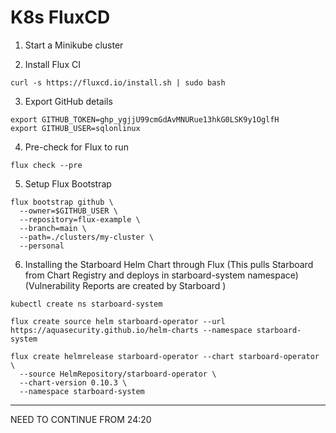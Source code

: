 # K8s FluxCD   
  
1. Start a Minikube cluster
   
 
2. Install Flux CI
``` 
curl -s https://fluxcd.io/install.sh | sudo bash
```

3. Export GitHub details 
```
export GITHUB_TOKEN=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
export GITHUB_USER=sqlonlinux
```

4. Pre-check for Flux to run 
```
flux check --pre
```

5. Setup Flux Bootstrap 
```
flux bootstrap github \
  --owner=$GITHUB_USER \
  --repository=flux-example \
  --branch=main \
  --path=./clusters/my-cluster \
  --personal
```

6. Installing the Starboard Helm Chart through Flux (This pulls Starboard from Chart Registry and deploys in starboard-system namespace) (Vulnerability Reports are created by Starboard )
```
kubectl create ns starboard-system
```
```
flux create source helm starboard-operator --url https://aquasecurity.github.io/helm-charts --namespace starboard-system
```
```
flux create helmrelease starboard-operator --chart starboard-operator \
  --source HelmRepository/starboard-operator \
  --chart-version 0.10.3 \
  --namespace starboard-system
```

---
NEED TO CONTINUE FROM 24:20


